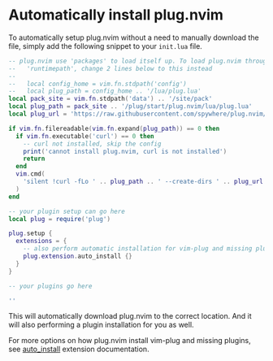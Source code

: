 # Automatically install plug.nvim

To automatically setup plug.nvim without a need to manually download the file,
simply add the following snippet to your `init.lua` file.

```lua
-- plug.nvim use 'packages' to load itself up. To load plug.nvim through
--   'runtimepath', change 2 lines below to this instead
--
--   local config_home = vim.fn.stdpath('config')
--   local plug_path = config_home .. '/lua/plug.lua'
local pack_site = vim.fn.stdpath('data') .. '/site/pack'
local plug_path = pack_site .. '/plug/start/plug.nvim/lua/plug.lua'
local plug_url = 'https://raw.githubusercontent.com/spywhere/plug.nvim/main/plug.lua'

if vim.fn.filereadable(vim.fn.expand(plug_path)) == 0 then
  if vim.fn.executable('curl') == 0 then
    -- curl not installed, skip the config
    print('cannot install plug.nvim, curl is not installed')
    return
  end
  vim.cmd(
    'silent !curl -fLo ' .. plug_path .. ' --create-dirs ' .. plug_url
  )
end

-- your plugin setup can go here
local plug = require('plug')

plug.setup {
  extensions = {
    -- also perform automatic installation for vim-plug and missing plugins
    plug.extension.auto_install {}
  }
}

-- your plugins go here

''
```

This will automatically download plug.nvim to the correct location. And it
will also performing a plugin installation for you as well.

For more options on how plug.nvim install vim-plug and missing plugins, see
[auto_install](extensions/auto-install.md) extension documentation.
